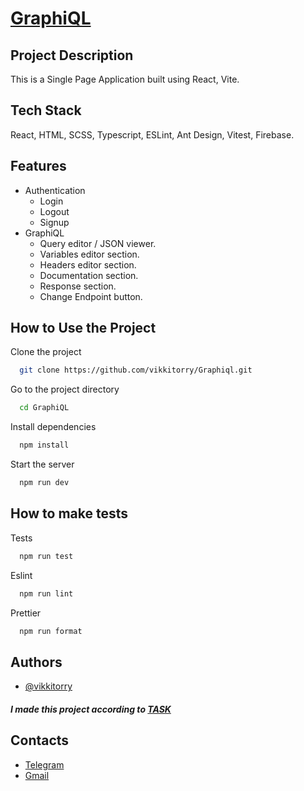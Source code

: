 # [GraphiQL](https://graphi-app.netlify.app/)

## Project Description

This is a Single Page Application built using React, Vite.

## Tech Stack

React, HTML, SCSS, Typescript, ESLint, Ant Design, Vitest, Firebase.

## Features

- Authentication
  - Login
  - Logout
  - Signup
- GraphiQL
  - Query editor / JSON viewer.
  - Variables editor section.
  - Headers editor section.
  - Documentation section.
  - Response section.
  - Change Endpoint button.

## How to Use the Project

Clone the project

```bash
  git clone https://github.com/vikkitorry/Graphiql.git
```

Go to the project directory

```bash
  cd GraphiQL
```

Install dependencies

```bash
  npm install
```

Start the server

```bash
  npm run dev
```

## How to make tests

Tests

```bash
  npm run test
```

Eslint

```bash
  npm run lint
```

Prettier

```bash
  npm run format
```

## Authors

- [@vikkitorry](https://github.com/vikkitorry)

##### I made this project according to [TASK](https://github.com/rolling-scopes-school/tasks/blob/master/react/modules/graphiql.md)

## Contacts

- [Telegram](https://telegram.me/mokroe_more)
- [Gmail](mailto:vikkitorry6716@gmail.com)
